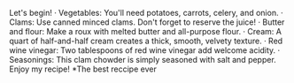 Let's begin!
· Vegetables: You'll need potatoes, carrots, celery, and onion.
· Clams: Use canned minced clams. Don't forget to reserve the juice!
· Butter and flour: Make a roux with melted butter and all-purpose flour.
· Cream: A quart of half-and-half cream creates a thick, smooth, velvety texture.
· Red wine vinegar: Two tablespoons of red wine vinegar add welcome acidity.
· Seasonings: This clam chowder is simply seasoned with salt and pepper.
Enjoy my recipe!
*The best reccipe ever